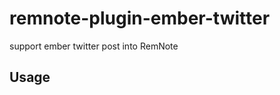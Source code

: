 # remnote-plugin-ember-twitter

support ember twitter post into RemNote

## Usage

<!-- TODO: Describe usage -->

<!-- ignore-after -->
